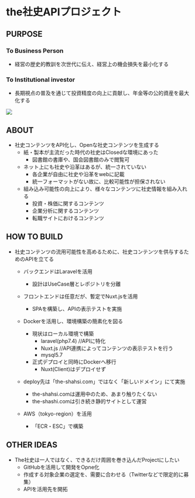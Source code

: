 # the社史APIプロジェクト
## PURPOSE
### To Business Person
 - 経営の歴史的教訓を次世代に伝え、経営上の機会損失を最小化する
### To Institutional investor
 - 長期視点の普及を通じて投資精度の向上に貢献し、年金等の公的資産を最大化する
<img src="https://the-shashi.com/img-top/opg.png">

## ABOUT
- 社史コンテンツをAPI化し、Openな社史コンテンツを生成する
   - 紙・製本が主流だった時代の社史はClosedな環境にあった
      - 図書館の書庫や、国会図書館のみで閲覧可
   - ネット上にも社史や沿革はあるが、統一されていない
      - 各企業が自由に社史や沿革をwebに記載
      - 統一フォーマットがない故に、比較可能性が担保されない
   - 組み込み可能性の向上により、様々なコンテンツに社史情報を組み入れる
      - 投資・株価に関するコンテンツ
      - 企業分析に関するコンテンツ
      - 転職サイトにおけるコンテンツ

## HOW TO BUILD
- 社史コンテンツの流用可能性を高めるために、社史コンテンツを供与するためのAPIを立てる
   - バックエンドはLaravelを活用
      - 設計はUseCase層とレポジトリを分離
   - フロントエンドは任意だが、暫定でNuxt.jsを活用
      - SPAを構築し、APIの表示テストを実施
   - Dockerを活用し、環境構築の簡素化を図る
      - 現状はローカル環境で構築
         -  laravel(php7.4) //APIに特化
         -  Nuxt.js //API連携によってコンテンツの表示テストを行う
         -  mysql5.7
      - 正式デプロイと同時にDockerへ移行
         - Nuxt(Client)はデプロイせず

   - deploy先は「the-shahsi.com」ではなく「新しいドメイン」にて実施
       - the-shahsi.comは運用中のため、あまり触りたくない
       - the-shashi.comは引き続き静的サイトとして運営

    - AWS（tokyo-region）を活用
       - 「ECR・ESC」で構築

## OTHER IDEAS
- The社史は一人ではなく、できるだけ周囲を巻き込んだProjectにしたい
   - GitHubを活用して開発をOpne化
   - 作成する対象企業の選定を、需要に合わせる（Twitterなどで限定的に募集）
   - APIを活用先を開拓

